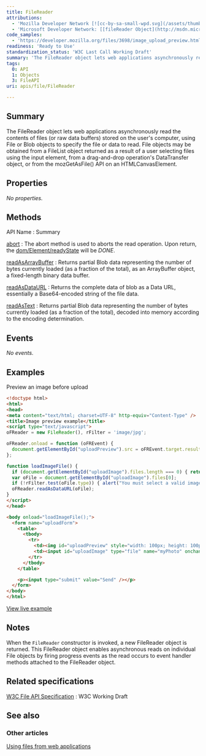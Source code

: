 ```yaml
---
title: FileReader
attributions:
  - 'Mozilla Developer Network [![cc-by-sa-small-wpd.svg](/assets/thumb/8/8c/cc-by-sa-small-wpd.svg/120px-cc-by-sa-small-wpd.svg.png)](http://creativecommons.org/licenses/by-sa/3.0/us/): [[FileReader](https://developer.mozilla.org/en-US/docs/Web/API/FileReader) Article]'
  - 'Microsoft Developer Network: [[fileReader Object](http://msdn.microsoft.com/en-us/library/ie/hh772310(v=vs.85).aspx) Article]'
code_samples:
  - 'https://developer.mozilla.org/files/3698/image_upload_preview.html'
readiness: 'Ready to Use'
standardization_status: 'W3C Last Call Working Draft'
summary: 'The FileReader object lets web applications asynchronously read the contents of files (or raw data buffers) stored on the user''s computer, using File or Blob objects to specify the file or data to read. File objects may be obtained from a FileList object returned as a result of a user selecting files using the input element, from a drag-and-drop operation''s DataTransfer object, or from the mozGetAsFile() API on an HTMLCanvasElement.'
tags:
  0: API
  1: Objects
  3: FileAPI
uri: apis/file/FileReader

---
```

## <span>Summary</span>

The FileReader object lets web applications asynchronously read the contents of files (or raw data buffers) stored on the user's computer, using File or Blob objects to specify the file or data to read. File objects may be obtained from a FileList object returned as a result of a user selecting files using the input element, from a drag-and-drop operation's DataTransfer object, or from the mozGetAsFile() API on an HTMLCanvasElement.

## <span>Properties</span>

*No properties.*

## <span>Methods</span>

API Name
:   Summary

[abort](/apis/file/FileReader/abort)
:   The abort method is used to aborts the read operation. Upon return, the [dom/Element/readyState](/dom/Element/readyState) will be *DONE*.

[readAsArrayBuffer](/apis/file/FileReader/readAsArrayBuffer)
:   Returns partial Blob data representing the number of bytes currently loaded (as a fraction of the total), as an ArrayBuffer object, a fixed-length binary data buffer.

[readAsDataURL](/apis/file/FileReader/readAsDataURL)
:   Returns the complete data of blob as a Data URL, essentially a Base64-encoded string of the file data.

[readAsText](/apis/file/FileReader/readAsText)
:   Returns partial Blob data representing the number of bytes currently loaded (as a fraction of the total), decoded into memory according to the encoding determination.

## <span>Events</span>

*No events.*

## <span>Examples</span>

Preview an image before upload

``` html
<!doctype html>
<html>
<head>
<meta content="text/html; charset=UTF-8" http-equiv="Content-Type" />
<title>Image preview example</title>
<script type="text/javascript">
oFReader = new FileReader(), rFilter = 'image/jpg';

oFReader.onload = function (oFREvent) {
  document.getElementById("uploadPreview").src = oFREvent.target.result;
};

function loadImageFile() {
  if (document.getElementById("uploadImage").files.length === 0) { return; }
  var oFile = document.getElementById("uploadImage").files[0];
  if (!rFilter.test(oFile.type)) { alert("You must select a valid image file!"); return; }
  oFReader.readAsDataURL(oFile);
}
</script>
</head>

<body onload="loadImageFile();">
  <form name="uploadForm">
    <table>
      <tbody>
        <tr>
          <td><img id="uploadPreview" style="width: 100px; height: 100px;" src="" alt="Image preview" /></td>
          <td><input id="uploadImage" type="file" name="myPhoto" onchange="loadImageFile();" /></td>
        </tr>
      </tbody>
    </table>

    <p><input type="submit" value="Send" /></p>
  </form>
</body>
</html>
```

[View live example](https://developer.mozilla.org/files/3698/image_upload_preview.html)

## <span>Notes</span>

When the `FileReader` constructor is invoked, a new FileReader object is returned. This FileReader object enables asynchronous reads on individual File objects by firing progress events as the read occurs to event handler methods attached to the FileReader object.

## <span>Related specifications</span>

[W3C File API Specification](http://www.w3.org/TR/FileAPI)
:   W3C Working Draft

## <span>See also</span>

### <span>Other articles</span>

[Using files from web applications](https://developer.mozilla.org/en-US/docs/Using_files_from_web_applications)